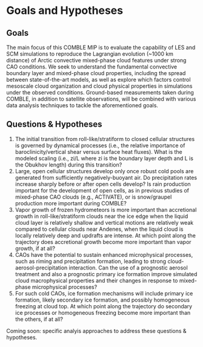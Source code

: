# Goals and Hypotheses

## Goals
The main focus of this COMBLE MIP is to evaluate the capability of LES and SCM simulations to reproduce the Lagrangian evolution (~1000 km distance) of Arctic convective mixed-phase cloud features under strong CAO conditions. We seek to understand the fundamental convective boundary layer and mixed-phase cloud properties, including the spread between state-of-the-art models, as well as explore which factors control mesoscale cloud organization and cloud physical properties in simulations under the observed conditions. Ground-based measurements taken during COMBLE, in addition to satellite observations, will be combined with various data analysis techniques to tackle the aforementioned goals.

## Questions & Hypotheses
1. The initial transition from roll-like/stratiform to closed cellular structures is governed by dynamical processes (i.e., the relative importance of baroclinicity/vertical shear versus surface heat fluxes). What is the modeled scaling (i.e., zi/L where zi is the boundary layer depth and L is the Obukhov length) during this transition?
2. Large, open cellular structures develop only once robust cold pools are generated from sufficiently negatively-buoyant air. Do precipitation rates increase sharply before or after open cells develop? Is rain production important for the development of open cells, as in previous studies of mixed-phase CAO clouds (e.g., ACTIVATE), or is snow/graupel production more important during COMBLE?
3. Vapor growth of frozen hydrometeors is more important than accretional growth in roll-like/stratiform clouds near the ice edge when the liquid cloud layer is relatively shallow and vertical motions are relatively weak compared to cellular clouds near Andenes, when the liquid cloud is locally relatively deep and updrafts are intense. At which point along the trajectory does accretional growth become more important than vapor growth, if at all?
4. CAOs have the potential to sustain enhanced microphysical processes, such as riming and precipitation formation, leading to strong cloud-aerosol-precipitation interaction. Can the use of a prognostic aerosol treatment and also a prognostic primary ice formation improve simulated cloud macrophysical properties and their changes in response to mixed-phase microphysical processes?
5. For such cold CAOs, ice formation mechanisms will include primary ice formation, likely secondary ice formation, and possibly homogeneous freezing at cloud top. At which point along the trajectory do secondary ice processes or homogeneous freezing become more important than the others, if at all?

Coming soon: specific analyis approaches to address these questions & hypotheses.
